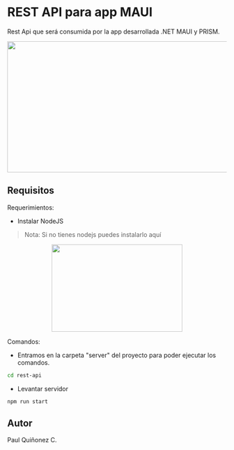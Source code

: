 # REST API para app MAUI

Rest Api que será consumida por la app desarrollada .NET MAUI y PRISM.
<p align="center"><img src="https://assets-global.website-files.com/6046919f8276b876330735e2/619b98d007dadf3397eb2e50_890_G_Blog%20cover-%20Xamarin%20MAUI%20support%20(1).jpg" text-align="center" width="600" height="300"/></p>


## Requisitos

Requerimientos:
- Instalar NodeJS

> Nota: Si no tienes nodejs puedes instalarlo aquí
<p align="center"><a href="https://nodejs.org/es"><img src="https://www.muylinux.com/wp-content/uploads/2022/04/nodejs.png" width="300" height="200"/></a></p> 

Comandos:

- Entramos en la carpeta "server" del proyecto para poder ejecutar los comandos.

```sh
cd rest-api
```

- Levantar servidor 

```sh
npm run start
```







## Autor

Paul Quiñonez C.
